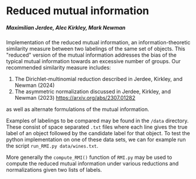 # Reduced mutual information

##### Maximilian Jerdee, Alec Kirkley, Mark Newman

Implementation of the reduced mutual information, an information-theoretic similarity measure between two labelings of the same set of objects. This "reduced" version of the mutual information addresses the bias of the typical mutual information towards an excessive number of groups. Our recommended similarity measure includes:
1. The Dirichlet-multinomial reduction described in Jerdee, Kirkley, and Newman (2024) 
2. The asymmetric normalization discussed in Jerdee, Kirkley, and Newman (2023) https://arxiv.org/abs/2307.01282

as well as alternate formulations of the mutual information.

Examples of labelings to be compared may be found in the `/data` directory. These consist of space separated `.txt` files where each line gives the true label of an object followed by the candidate label for that object. To test the python implementation on one of these data sets, we can for example run the script `run_RMI.py data/wines.txt`. 

More generally the `compute_RMI()` function of `RMI.py` may be used to compute the reduced mutual information under various reductions and normalizations given two lists of labels. 
